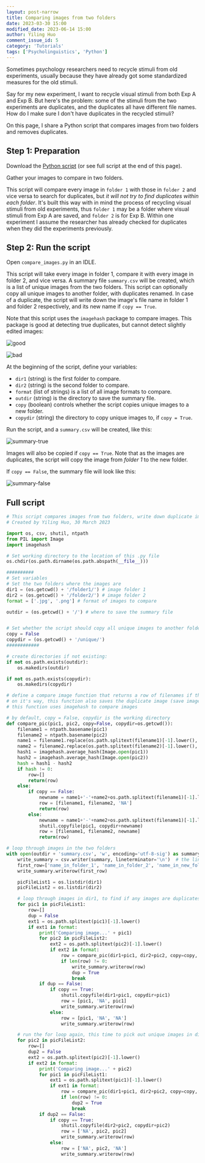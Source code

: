 ```yaml
---
layout: post-narrow
title: Comparing images from two folders
date: 2023-03-30 15:00
modified_date: 2023-06-14 15:00
author: Yiling Huo
comment_issue_id: 5
category: 'Tutorials'
tags: ['Psycholinguistics', 'Python']
---
```


Sometimes psychology researchers need to recycle stimuli from old experiments, usually because they have already got some standardized measures for the old stimuli. 

Say for my new experiment, I want to recycle visual stimuli from both Exp A and Exp B. But here's the problem: some of the stimuli from the two experiments are duplicates, and the duplicates all have different file names. How do I make sure I don't have duplicates in the recycled stimuli?

On this page, I share a Python script that compares images from two folders and removes duplicates. 

<!--excerpt-->

## Step 1: Preparation

Download the <a href="/files/resources/python/compare_images.py" download>Python script</a> (or see full script at the end of this page).

Gather your images to compare in two folders. 

This script will compare every image in `folder 1` with those in `folder 2`  and vice versa to search for duplicates, but *it will not try to find duplicates within each folder*. It's built this way with in mind the process of recycling visual stimuli from old experiments, thus `folder 1` may be a folder where visual stimuli from Exp A are saved, and `folder 2` is for Exp B. Within one experiment I assume the researcher has already checked for duplicates when they did the experiments previously. 

## Step 2: Run the script

Open `compare_images.py` in an IDLE.

This script will take every image in folder 1, compare it with every image in folder 2, and vice versa. A summary file `summary.csv` will be created, which is a list of unique images from the two folders. This script can optionally copy all unique images to another folder, with duplicates renamed. In case of a duplicate, the script will write down the image's file name in folder 1 and folder 2 respectively, and its new name if `copy == True`.

Note that this script uses the `imagehash` package to compare images. This package is good at detecting true duplicates, but cannot detect slightly edited images:

![good](/images/tutorials/compare_img/good.png) 

![bad](/images/tutorials/compare_img/bad.png)

At the beginning of the script, define your variables:

- `dir1` (string) is the first folder to compare.
- `dir2` (string) is the second folder to compare.
- `format` (list of strings) is a list of all image formats to compare. 
- `outdir` (string) is the directory to save the summary file.
- `copy` (boolean) controls whether the script copies unique images to a new folder. 
- `copydir` (string) the directory to copy unique images to, if `copy = True`. 

Run the script, and a `summary.csv` will be created, like this:

![summary-true](/images/tutorials/compare_img/summary-true.png)

Images will also be copied if `copy == True`. Note that as the images are duplicates, the script will copy the image from *folder 1* to the new folder. 

If `copy == False`, the summary file will look like this:

![summary-false](/images/tutorials/compare_img/summary-false.png)

## Full script

```python
# This script compares images from two folders, write down duplicate images, and optionally copy all unique images from the two folders into a new folder. 
# Created by Yiling Huo, 30 March 2023

import os, csv, shutil, ntpath
from PIL import Image
import imagehash

# Set working directory to the location of this .py file
os.chdir(os.path.dirname(os.path.abspath(__file__)))

##########
# Set variables
# Set the two folders where the images are
dir1 = (os.getcwd() + '/folder1/') # image folder 1
dir2 = (os.getcwd() + '/folder2/') # image folder 2
format = ['.jpg', '.png'] # format of images to compare

outdir = (os.getcwd() + '/') # where to save the summary file


# Set whether the script should copy all unique images to another folder
copy = False
copydir = (os.getcwd() + '/unique/')
############

# create directories if not existing:
if not os.path.exists(outdir):
    os.makedirs(outdir)

if not os.path.exists(copydir):
    os.makedirs(copydir)

# define a compare image function that returns a row of filenames if the image is a duplicate, nothing if the image is not a duplicate
# on it's way, this function also saves the duplicate image (save image 1), rename it as image1-image2.ext, if copy = True
# this function uses imagehash to compare images

# by default, copy = False, copydir is the working directory
def compare_pic(pic1, pic2, copy=False, copydir=os.getcwd()):
    filename1 = ntpath.basename(pic1)
    filename2 = ntpath.basename(pic2)
    name1 = filename1.replace(os.path.splitext(filename1)[-1].lower(), '')
    name2 = filename2.replace(os.path.splitext(filename2)[-1].lower(), '')
    hash1 = imagehash.average_hash(Image.open(pic1))
    hash2 = imagehash.average_hash(Image.open(pic2))
    hash = hash1 - hash2
    if hash != 0:
        row=[]
        return(row)
    else:
        if copy == False:
            newname = name1+'-'+name2+os.path.splitext(filename1)[-1].lower()
            row = [filename1, filename2, 'NA']
            return(row)
        else:
            newname = name1+'-'+name2+os.path.splitext(filename1)[-1].lower()
            shutil.copyfile(pic1, copydir+newname)
            row = [filename1, filename2, newname]
            return(row)

# loop through images in the two folders
with open(outdir + 'summary.csv', 'w', encoding='utf-8-sig') as summary: # encoding='tif-8-sig' to accommodate other languages and the need to open in MS Excel or other apps
    write_summary = csv.writer(summary, lineterminator='\n')  # the lineterminator parameter is needed in Windows
    first_row=['name_in_folder_1', 'name_in_folder_2', 'name_in_new_folder']
    write_summary.writerow(first_row)

    picFileList1 = os.listdir(dir1)
    picFileList2 = os.listdir(dir2)

    # loop through images in dir1, to find if any images are duplicates from dir2
    for pic1 in picFileList1:
        row=[]
        dup = False
        ext1 = os.path.splitext(pic1)[-1].lower()
        if ext1 in format:
            print('Comparing image...' + pic1)
            for pic2 in picFileList2:
                ext2 = os.path.splitext(pic2)[-1].lower()
                if ext2 in format:
                    row = compare_pic(dir1+pic1, dir2+pic2, copy=copy, copydir=copydir)
                    if len(row) != 0:
                        write_summary.writerow(row)
                        dup = True
                        break
            if dup == False:
                if copy == True:
                    shutil.copyfile(dir1+pic1, copydir+pic1)
                    row = [pic1, 'NA', pic1]
                    write_summary.writerow(row)
                else: 
                    row = [pic1, 'NA', 'NA']
                    write_summary.writerow(row)

    # run the for loop again, this time to pick out unique images in dir2
    for pic2 in picFileList2:
        row=[]
        dup2 = False
        ext2 = os.path.splitext(pic2)[-1].lower()
        if ext2 in format:
            print('Comparing image...' + pic2)
            for pic1 in picFileList1:
                ext1 = os.path.splitext(pic1)[-1].lower()
                if ext1 in format:
                    row = compare_pic(dir1+pic1, dir2+pic2, copy=copy, copydir=copydir)
                    if len(row) != 0:
                        dup2 = True
                        break
            if dup2 == False:
                if copy == True:
                    shutil.copyfile(dir2+pic2, copydir+pic2)
                    row = ['NA', pic2, pic2]
                    write_summary.writerow(row)
                else: 
                    row = ['NA', pic2, 'NA']
                    write_summary.writerow(row)
```